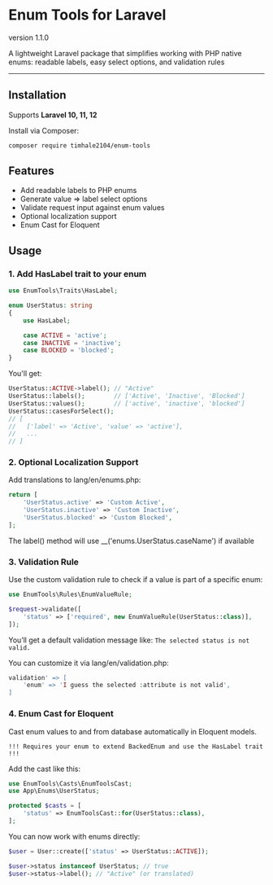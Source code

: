 # Enum Tools for Laravel
version 1.1.0

A lightweight Laravel package that simplifies working with PHP native enums: readable labels, easy select options, and validation rules

---

## Installation

Supports **Laravel 10, 11, 12**

Install via Composer:
```bash
composer require timhale2104/enum-tools
```

## Features
* Add readable labels to PHP enums
* Generate value => label select options
* Validate request input against enum values
* Optional localization support
* Enum Cast for Eloquent

## Usage

### 1. Add HasLabel trait to your enum

```php
use EnumTools\Traits\HasLabel;

enum UserStatus: string
{
    use HasLabel;

    case ACTIVE = 'active';
    case INACTIVE = 'inactive';
    case BLOCKED = 'blocked';
}
```
You'll get:
```php
UserStatus::ACTIVE->label(); // "Active"
UserStatus::labels();        // ['Active', 'Inactive', 'Blocked']
UserStatus::values();        // ['active', 'inactive', 'blocked']
UserStatus::casesForSelect();
// [
//   ['label' => 'Active', 'value' => 'active'],
//   ...
// ]
```

### 2. Optional Localization Support
Add translations to lang/en/enums.php:
```php
return [
    'UserStatus.active' => 'Custom Active',
    'UserStatus.inactive' => 'Custom Inactive',
    'UserStatus.blocked' => 'Custom Blocked',
];
```

The label() method will use __('enums.UserStatus.caseName') if available

### 3. Validation Rule
Use the custom validation rule to check if a value is part of a specific enum:
```php
use EnumTools\Rules\EnumValueRule;

$request->validate([
    'status' => ['required', new EnumValueRule(UserStatus::class)],
]);
```
You’ll get a default validation message like:
``The selected status is not valid.
``

You can customize it via lang/en/validation.php:
```php
validation' => [
    'enum' => 'I guess the selected :attribute is not valid',
]
```

### 4. Enum Cast for Eloquent

Cast enum values to and from database automatically in Eloquent models.

`!!! Requires your enum to extend BackedEnum and use the HasLabel trait !!!`

Add the cast like this:
```php
use EnumTools\Casts\EnumToolsCast;
use App\Enums\UserStatus;

protected $casts = [
    'status' => EnumToolsCast::for(UserStatus::class),
];
```

You can now work with enums directly:
```php
$user = User::create(['status' => UserStatus::ACTIVE]);

$user->status instanceof UserStatus; // true
$user->status->label(); // "Active" (or translated)
```
